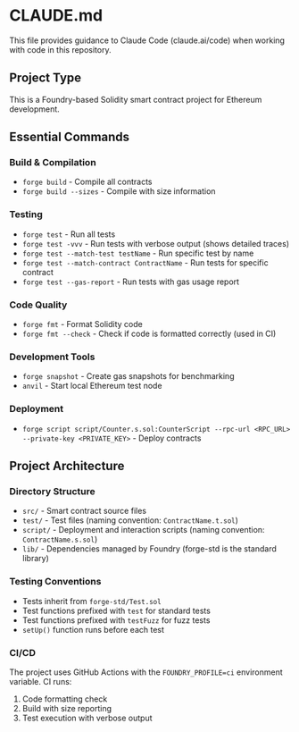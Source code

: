 # CLAUDE.md

This file provides guidance to Claude Code (claude.ai/code) when working with code in this repository.

## Project Type
This is a Foundry-based Solidity smart contract project for Ethereum development.

## Essential Commands

### Build & Compilation
- `forge build` - Compile all contracts
- `forge build --sizes` - Compile with size information

### Testing
- `forge test` - Run all tests
- `forge test -vvv` - Run tests with verbose output (shows detailed traces)
- `forge test --match-test testName` - Run specific test by name
- `forge test --match-contract ContractName` - Run tests for specific contract
- `forge test --gas-report` - Run tests with gas usage report

### Code Quality
- `forge fmt` - Format Solidity code
- `forge fmt --check` - Check if code is formatted correctly (used in CI)

### Development Tools
- `forge snapshot` - Create gas snapshots for benchmarking
- `anvil` - Start local Ethereum test node

### Deployment
- `forge script script/Counter.s.sol:CounterScript --rpc-url <RPC_URL> --private-key <PRIVATE_KEY>` - Deploy contracts

## Project Architecture

### Directory Structure
- `src/` - Smart contract source files
- `test/` - Test files (naming convention: `ContractName.t.sol`)
- `script/` - Deployment and interaction scripts (naming convention: `ContractName.s.sol`)
- `lib/` - Dependencies managed by Foundry (forge-std is the standard library)

### Testing Conventions
- Tests inherit from `forge-std/Test.sol`
- Test functions prefixed with `test` for standard tests
- Test functions prefixed with `testFuzz` for fuzz tests
- `setUp()` function runs before each test

### CI/CD
The project uses GitHub Actions with the `FOUNDRY_PROFILE=ci` environment variable. CI runs:
1. Code formatting check
2. Build with size reporting
3. Test execution with verbose output
